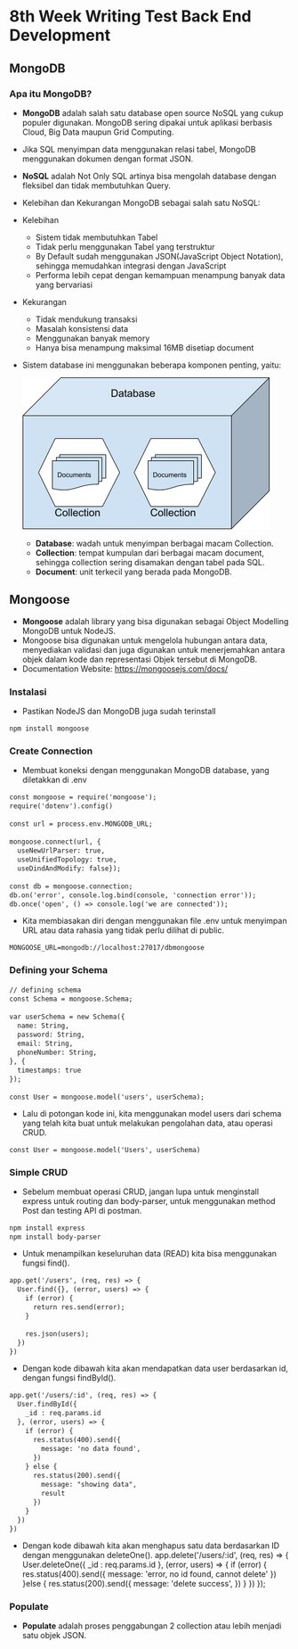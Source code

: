 # 8th Week Writing Test Back End Development
## MongoDB
### Apa itu MongoDB?
- **MongoDB** adalah salah satu database open source NoSQL yang cukup populer digunakan. MongoDB sering dipakai untuk aplikasi berbasis Cloud, Big Data maupun Grid Computing.
- Jika SQL menyimpan data menggunakan relasi tabel, MongoDB menggunakan dokumen dengan format JSON.
- **NoSQL** adalah Not Only SQL artinya bisa mengolah database dengan fleksibel dan tidak membutuhkan Query.
- Kelebihan dan Kekurangan MongoDB sebagai salah satu NoSQL:
- Kelebihan
  - Sistem tidak membutuhkan Tabel
  - Tidak perlu menggunakan Tabel yang terstruktur
  - By Default sudah menggunakan JSON(JavaScript Object Notation), sehingga memudahkan integrasi dengan JavaScript
  - Performa lebih cepat dengan kemampuan menampung banyak data yang bervariasi
- Kekurangan
  - Tidak mendukung transaksi
  - Masalah konsistensi data
  - Menggunakan banyak memory
  - Hanya bisa menampung maksimal 16MB disetiap document
- Sistem database ini menggunakan beberapa komponen penting, yaitu:

  ![Anatomi](/week-8/database-MongoDB.png)

  - **Database**: wadah untuk menyimpan berbagai macam Collection.
  - **Collection**: tempat kumpulan dari berbagai macam document, sehingga collection sering disamakan dengan tabel pada SQL.
  - **Document**: unit terkecil yang berada pada MongoDB.

## Mongoose
- **Mongoose** adalah library yang bisa digunakan sebagai Object Modelling MongoDB untuk NodeJS.
- Mongoose bisa digunakan untuk mengelola hubungan antara data, menyediakan validasi dan juga digunakan untuk menerjemahkan antara objek dalam kode dan representasi Objek tersebut di MongoDB.
- Documentation Website: https://mongoosejs.com/docs/
### Instalasi
- Pastikan NodeJS dan MongoDB juga sudah terinstall
```
npm install mongoose
```
### Create Connection
- Membuat koneksi dengan menggunakan MongoDB database, yang diletakkan di .env
```
const mongoose = require('mongoose');
require('dotenv').config()

const url = process.env.MONGODB_URL;

mongoose.connect(url, {
  useNewUrlParser: true,
  useUnifiedTopology: true,
  useDindAndModify: false});

const db = mongoose.connection;
db.on('error', console.log.bind(console, 'connection error'));
db.once('open', () => console.log('we are connected'));
```
- Kita membiasakan diri dengan menggunakan file .env untuk menyimpan URL atau data rahasia yang tidak perlu dilihat di public.
```
MONGOOSE_URL=mongodb://localhost:27017/dbmongoose
```
### Defining your Schema
```
// defining schema
const Schema = mongoose.Schema;

var userSchema = new Schema({
  name: String,
  password: String,
  email: String,
  phoneNumber: String,
}, {
  timestamps: true
});

const User = mongoose.model('users', userSchema);
```
- Lalu di potongan kode ini, kita menggunakan model users dari schema yang telah kita buat untuk melakukan pengolahan data, atau operasi CRUD.
```
const User = mongoose.model('Users', userSchema)
```
### Simple CRUD
- Sebelum membuat operasi CRUD, jangan lupa untuk menginstall express untuk routing dan body-parser, untuk menggunakan method Post dan testing API di postman.
```
npm install express
npm install body-parser
```
- Untuk menampilkan keseluruhan data (READ) kita bisa menggunakan fungsi find().
```
app.get('/users', (req, res) => {
  User.find({}, (error, users) => {
    if (error) {
      return res.send(error);
    }

    res.json(users);
  })
})
```
- Dengan kode dibawah kita akan mendapatkan data user berdasarkan id, dengan fungsi findById().
```
app.get('/users/:id', (req, res) => {
  User.findById({
    _id : req.params.id
  }, (error, users) => {
    if (error) {
      res.status(400).send({
        message: 'no data found',
      })
    } else {
      res.status(200).send({
        message: "showing data",
        result
      })
    }
  })
})
```
- Dengan kode dibawah kita akan menghapus satu data berdasarkan ID dengan menggunakan deleteOne().
app.delete('/users/:id', (req, res) => {
  User.deleteOne({
    _id : req.params.id
  }, (error, users) => {
    if (error) {
      res.status(400).send({
        message: 'error, no id found, cannot delete'
      })
    }else {
      res.status(200).send({
        message: 'delete success',
      })
    }
  })
});
### Populate
- **Populate** adalah proses penggabungan 2 collection atau lebih menjadi satu objek JSON.





